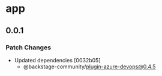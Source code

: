 # app

## 0.0.1

### Patch Changes

- Updated dependencies [0032b05]
  - @backstage-community/plugin-azure-devops@0.4.5
